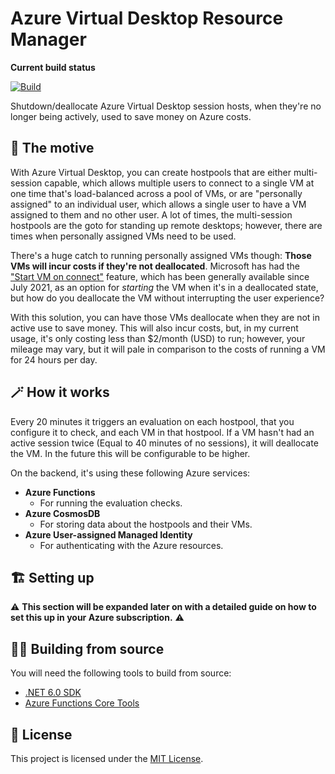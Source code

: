 # Azure Virtual Desktop Resource Manager

**Current build status**

[![Build](https://github.com/Smalls1652/SmallsOnline.AVD.ResourceManager/actions/workflows/build.yml/badge.svg?event=push&branch=main)](https://github.com/Smalls1652/SmallsOnline.AVD.ResourceManager/actions/workflows/build.yml)

Shutdown/deallocate Azure Virtual Desktop session hosts, when they're no longer being actively, used to save money on Azure costs.

## 🤔 The motive

With Azure Virtual Desktop, you can create hostpools that are either multi-session capable, which allows multiple users to connect to a single VM at one time that's load-balanced across a pool of VMs, or are "personally assigned" to an individual user, which allows a single user to have a VM assigned to them and no other user. A lot of times, the multi-session hostpools are the goto for standing up remote desktops; however, there are times when personally assigned VMs need to be used.

There's a huge catch to running personally assigned VMs though: **Those VMs will incur costs if they're not deallocated**. Microsoft has had the ["Start VM on connect"](https://techcommunity.microsoft.com/t5/azure-virtual-desktop-blog/start-vm-on-connect-enters-ga/ba-p/2595282) feature, which has been generally available since July 2021, as an option for _starting_ the VM when it's in a deallocated state, but how do you deallocate the VM without interrupting the user experience?

With this solution, you can have those VMs deallocate when they are not in active use to save money. This will also incur costs, but, in my current usage, it's only costing less than $2/month (USD) to run; however, your mileage may vary, but it will pale in comparison to the costs of running a VM for 24 hours per day.

## 🪄 How it works

Every 20 minutes it triggers an evaluation on each hostpool, that you configure it to check, and each VM in that hostpool. If a VM hasn't had an active session twice (Equal to 40 minutes of no sessions), it will deallocate the VM. In the future this will be configurable to be higher.

On the backend, it's using these following Azure services:

* **Azure Functions**
  * For running the evaluation checks.
* **Azure CosmosDB**
  * For storing data about the hostpools and their VMs.
* **Azure User-assigned Managed Identity**
  * For authenticating with the Azure resources.

## 🏗️ Setting up

⚠️ **This section will be expanded later on with a detailed guide on how to set this up in your Azure subscription.** ⚠️

## 🧑‍💻 Building from source

You will need the following tools to build from source:

* [.NET 6.0 SDK](https://dotnet.microsoft.com/en-us/download/dotnet/6.0)
* [Azure Functions Core Tools](https://docs.microsoft.com/en-us/azure/azure-functions/functions-run-local)

## 🤝 License

This project is licensed under the [MIT License](./LICENSE).
